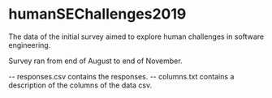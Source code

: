 # humanSEChallenges2019
The data of the initial survey aimed to explore human challenges in software engineering.

Survey ran from end of August to end of November. 

-- responses.csv contains the responses.
-- columns.txt contains a description of the columns of the data csv.